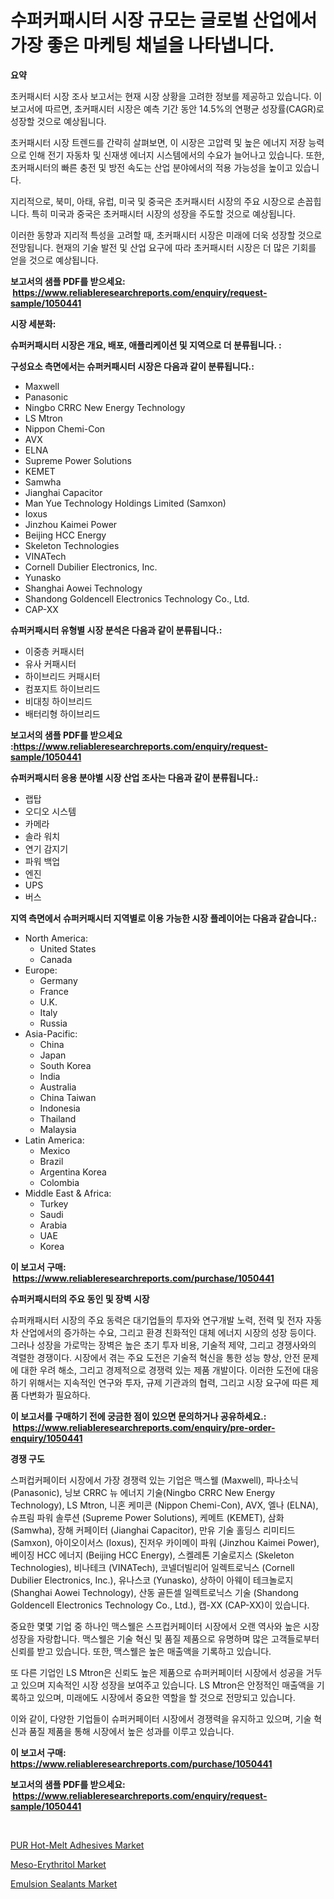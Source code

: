 <p><h1>수퍼커패시터 시장 규모는 글로벌 산업에서 가장 좋은 마케팅 채널을 나타냅니다.</h1></p><p><strong>요약</strong></p>
<p><p>초커패시터 시장 조사 보고서는 현재 시장 상황을 고려한 정보를 제공하고 있습니다. 이 보고서에 따르면, 초커패시터 시장은 예측 기간 동안 14.5%의 연평균 성장률(CAGR)로 성장할 것으로 예상됩니다.</p><p>초커패시터 시장 트렌드를 간략히 살펴보면, 이 시장은 고압력 및 높은 에너지 저장 능력으로 인해 전기 자동차 및 신재생 에너지 시스템에서의 수요가 늘어나고 있습니다. 또한, 초커패시터의 빠른 충전 및 방전 속도는 산업 분야에서의 적용 가능성을 높이고 있습니다.</p><p>지리적으로, 북미, 아태, 유럽, 미국 및 중국은 초커패시터 시장의 주요 시장으로 손꼽힙니다. 특히 미국과 중국은 초커패시터 시장의 성장을 주도할 것으로 예상됩니다.</p><p>이러한 동향과 지리적 특성을 고려할 때, 초커패시터 시장은 미래에 더욱 성장할 것으로 전망됩니다. 현재의 기술 발전 및 산업 요구에 따라 초커패시터 시장은 더 많은 기회를 얻을 것으로 예상됩니다.</p></p>
<p><strong>보고서의 샘플 PDF를 받으세요: &nbsp;<a href="https://www.reliableresearchreports.com/enquiry/request-sample/1050441">https://www.reliableresearchreports.com/enquiry/request-sample/1050441</a></strong></p>
<p><strong>시장 세분화:</strong></p>
<p><strong> 슈퍼커패시터 시장은 개요, 배포, 애플리케이션 및 지역으로 더 분류됩니다. :</strong></p>
<p><strong>구성요소 측면에서는 슈퍼커패시터 시장은 다음과 같이 분류됩니다.:</strong></p>
<p><ul><li>Maxwell</li><li>Panasonic</li><li>Ningbo CRRC New Energy Technology</li><li>LS Mtron</li><li>Nippon Chemi-Con</li><li>AVX</li><li>ELNA</li><li>Supreme Power Solutions</li><li>KEMET</li><li>Samwha</li><li>Jianghai Capacitor</li><li>Man Yue Technology Holdings Limited (Samxon)</li><li>Ioxus</li><li>Jinzhou Kaimei Power</li><li>Beijing HCC Energy</li><li>Skeleton Technologies</li><li>VINATech</li><li>Cornell Dubilier Electronics, Inc.</li><li>Yunasko</li><li>Shanghai Aowei Technology</li><li>Shandong Goldencell Electronics Technology Co., Ltd.</li><li>CAP-XX</li></ul></p>
<p><strong> 슈퍼커패시터 유형별 시장 분석은 다음과 같이 분류됩니다.:</strong></p>
<p><ul><li>이중층 커패시터</li><li>유사 커패시터</li><li>하이브리드 커패시터</li><li>컴포지트 하이브리드</li><li>비대칭 하이브리드</li><li>배터리형 하이브리드</li></ul></p>
<p><strong>보고서의 샘플 PDF를 받으세요 :<a href="https://www.reliableresearchreports.com/enquiry/request-sample/1050441">https://www.reliableresearchreports.com/enquiry/request-sample/1050441</a></strong></p>
<p><strong> 슈퍼커패시터 응용 분야별 시장 산업 조사는 다음과 같이 분류됩니다.:</strong></p>
<p><ul><li>랩탑</li><li>오디오 시스템</li><li>카메라</li><li>솔라 워치</li><li>연기 감지기</li><li>파워 백업</li><li>엔진</li><li>UPS</li><li>버스</li></ul></p>
<p><strong>지역 측면에서 슈퍼커패시터 지역별로 이용 가능한 시장 플레이어는 다음과 같습니다.:</strong></p>
<p><ul>
    <li>
        North America:
        <ul>
            <li>United States</li>
            <li>Canada</li>
        </ul>
    </li>
    <li>
        Europe:
        <ul>
            <li>Germany</li>
            <li>France</li>
            <li>U.K.</li>
            <li>Italy</li>
            <li>Russia</li>
        </ul>
    </li>
    <li>
        Asia-Pacific:
        <ul>
            <li>China</li>
            <li>Japan</li>
            <li>South Korea</li>
            <li>India</li>
            <li>Australia</li>
            <li>China Taiwan</li>
            <li>Indonesia</li>
            <li>Thailand</li>
            <li>Malaysia</li>
        </ul>
    </li>
    <li>
        Latin America:
        <ul>
            <li>Mexico</li>
            <li>Brazil</li>
            <li>Argentina Korea</li>
            <li>Colombia</li>
        </ul>
    </li>
    <li>
        Middle East & Africa:
        <ul>
            <li>Turkey</li>
            <li>Saudi</li>
            <li>Arabia</li>
            <li>UAE</li>
            <li>Korea</li>
        </ul>
    </li>
    </ul></p>
<p><strong>이 보고서 구매: &nbsp;<a href="https://www.reliableresearchreports.com/purchase/1050441">https://www.reliableresearchreports.com/purchase/1050441</a></strong></p>
<p><strong>슈퍼커패시터의 주요 동인 및 장벽 시장</strong></p>
<p><p>슈퍼캐패시터 시장의 주요 동력은 대기업들의 투자와 연구개발 노력, 전력 및 전자 자동차 산업에서의 증가하는 수요, 그리고 환경 친화적인 대체 에너지 시장의 성장 등이다. 그러나 성장을 가로막는 장벽은 높은 초기 투자 비용, 기술적 제약, 그리고 경쟁사와의 격렬한 경쟁이다. 시장에서 겪는 주요 도전은 기술적 혁신을 통한 성능 향상, 안전 문제에 대한 우려 해소, 그리고 경제적으로 경쟁력 있는 제품 개발이다. 이러한 도전에 대응하기 위해서는 지속적인 연구와 투자, 규제 기관과의 협력, 그리고 시장 요구에 따른 제품 다변화가 필요하다.</p></p>
<p><strong>이 보고서를 구매하기 전에 궁금한 점이 있으면 문의하거나 공유하세요.: &nbsp;<a href="https://www.reliableresearchreports.com/enquiry/pre-order-enquiry/1050441">https://www.reliableresearchreports.com/enquiry/pre-order-enquiry/1050441</a></strong></p>
<p><strong>경쟁 구도</strong></p>
<p><p>스퍼컵커페이터 시장에서 가장 경쟁력 있는 기업은 맥스웰 (Maxwell), 파나소닉 (Panasonic), 닝보 CRRC 뉴 에너지 기술(Ningbo CRRC New Energy Technology), LS Mtron, 니혼 케미콘 (Nippon Chemi-Con), AVX, 엘나 (ELNA), 슈프림 파워 솔루션 (Supreme Power Solutions), 케메트 (KEMET), 삼화 (Samwha), 장해 커페이터 (Jianghai Capacitor), 만유 기술 홀딩스 리미티드 (Samxon), 아이오이서스 (Ioxus), 진저우 카이메이 파워 (Jinzhou Kaimei Power), 베이징 HCC 에너지 (Beijing HCC Energy), 스켈레톤 기술로지스 (Skeleton Technologies), 비나테크 (VINATech), 코넬더빌리어 일렉트로닉스 (Cornell Dubilier Electronics, Inc.), 유나스코 (Yunasko), 상하이 아웨이 테크놀로지 (Shanghai Aowei Technology), 산동 골든셀 일렉트로닉스 기술 (Shandong Goldencell Electronics Technology Co., Ltd.), 캡-XX (CAP-XX)이 있습니다.</p><p>중요한 몇몇 기업 중 하나인 맥스웰은 스프컵커페이터 시장에서 오랜 역사와 높은 시장 성장을 자랑합니다. 맥스웰은 기술 혁신 및 품질 제품으로 유명하며 많은 고객들로부터 신뢰를 받고 있습니다. 또한, 맥스웰은 높은 매출액을 기록하고 있습니다.</p><p>또 다른 기업인 LS Mtron은 신뢰도 높은 제품으로 슈퍼커페이터 시장에서 성공을 거두고 있으며 지속적인 시장 성장을 보여주고 있습니다. LS Mtron은 안정적인 매출액을 기록하고 있으며, 미래에도 시장에서 중요한 역할을 할 것으로 전망되고 있습니다.</p><p>이와 같이, 다양한 기업들이 슈퍼커페이터 시장에서 경쟁력을 유지하고 있으며, 기술 혁신과 품질 제품을 통해 시장에서 높은 성과를 이루고 있습니다.</p></p>
<p><strong>이 보고서 구매: &nbsp; <a href="https://www.reliableresearchreports.com/purchase/1050441">https://www.reliableresearchreports.com/purchase/1050441</a></strong></p>
<p><strong>보고서의 샘플 PDF를 받으세요: &nbsp;<a href="https://www.reliableresearchreports.com/enquiry/request-sample/1050441">https://www.reliableresearchreports.com/enquiry/request-sample/1050441</a></strong><strong></strong></p>
<p>&nbsp;</p>
<p><p><a href="https://www.linkedin.com/pulse/pur-hot-melt-adhesives-market-research-report-unlocks-yvste?trackingId=g2vFQYGgXair87f%2BnKdO2w%3D%3D">PUR Hot-Melt Adhesives Market</a></p><p><a href="https://www.linkedin.com/pulse/meso-erythritol-market-size-focuses-dynamics-in-depth-muyde?trackingId=JJN0qfDyC%2BxBIBMAdzTb%2Bg%3D%3D">Meso-Erythritol Market</a></p><p><a href="https://www.linkedin.com/pulse/emulsion-sealants-market-research-report-reveals-latest-l0pie?trackingId=7jLQKL38B9C6SGPgLj0vpw%3D%3D">Emulsion Sealants Market</a></p></p>